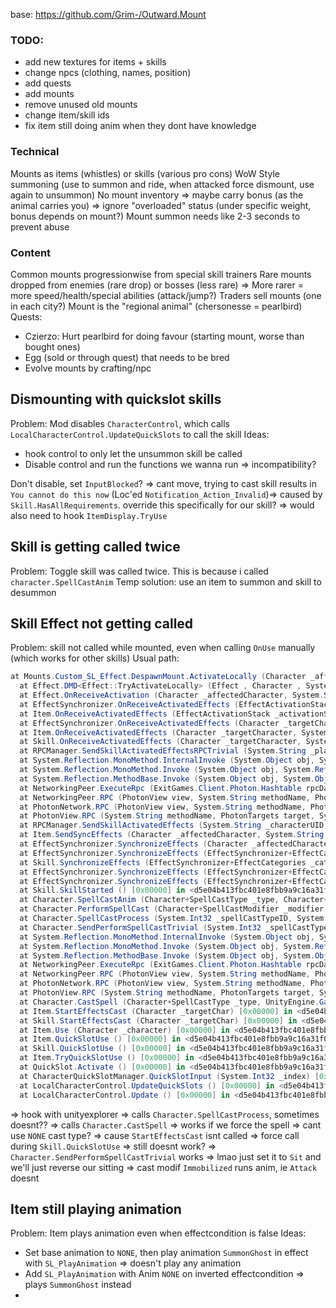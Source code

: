 base: https://github.com/Grim-/Outward.Mount

### TODO:
- add new textures for items + skills
- change npcs (clothing, names, position)
- add quests
- add mounts
- remove unused old mounts
- change item/skill ids
- fix item still doing anim when they dont have knowledge

### Technical
Mounts as items (whistles) or skills (various pro cons)
WoW Style summoning (use to summon and ride, when attacked force dismount, use again to unsummon)
No mount inventory => maybe carry bonus (as the animal carries you) => ignore "overloaded" status (under specific weight, bonus depends on mount?)
Mount summon needs like 2-3 seconds to prevent abuse

### Content
Common mounts progressionwise from special skill trainers
Rare mounts dropped from enemies (rare drop) or bosses (less rare) => More rarer = more speed/health/special abilities (attack/jump?)
Traders sell mounts (one in each city?)
Mount is the "regional animal" (chersonesse = pearlbird)
Quests:
- Czierzo: Hurt pearlbird for doing favour (starting mount, worse than bought ones)
- Egg (sold or through quest) that needs to be bred
- Evolve mounts by crafting/npc

## Dismounting with quickslot skills
Problem: Mod disables `CharacterControl`, which calls `LocalCharacterControl.UpdateQuickSlots` to call the skill
Ideas:
- hook control to only let the unsummon skill be called
- Disable control and run the functions we wanna run => incompatibility?

Don't disable, set `InputBlocked`? => cant move, trying to cast skill results in `You cannot do this now` (Loc'ed `Notification_Action_Invalid`)=> caused by `Skill.HasAllRequirements`. override this specifically for our skill? => would also need to hook `ItemDisplay.TryUse`

## Skill is getting called twice
Problem: Toggle skill was called twice. This is because i called `character.SpellCastAnim`
Temp solution: use an item to summon and skill to desummon

## Skill Effect not getting called
Problem: skill not called while mounted, even when calling `OnUse` manually (which works for other skills)
Usual path:
```cs
at Mounts.Custom_SL_Effect.DespawnMount.ActivateLocally (Character _affectedCharacter, System.Object[] _infos) [0x00000] in <de3cb7ba264b44df8167f31aa9ceaa9d>:0 
  at Effect.DMD<Effect::TryActivateLocally> (Effect , Character , System.Object[] ) [0x00000] in <d5e04b413fbc401e8fbb9a9c16a31f0f>:0 
  at Effect.OnReceiveActivation (Character _affectedCharacter, System.String[] _networkInfos) [0x00000] in <d5e04b413fbc401e8fbb9a9c16a31f0f>:0 
  at EffectSynchronizer.OnReceiveActivatedEffects (EffectActivationStack _activationStack, Character _targetCharacter, System.String[] _infos) [0x00000] in <d5e04b413fbc401e8fbb9a9c16a31f0f>:0 
  at Item.OnReceiveActivatedEffects (EffectActivationStack _activationStack, Character _targetCharacter, System.String[] _infos) [0x00000] in <d5e04b413fbc401e8fbb9a9c16a31f0f>:0 
  at EffectSynchronizer.OnReceiveActivatedEffects (Character _targetCharacter, System.String _concatActivatedEffectsInfos) [0x00000] in <d5e04b413fbc401e8fbb9a9c16a31f0f>:0 
  at Item.OnReceiveActivatedEffects (Character _targetCharacter, System.String _concatActivatedEffectsInfos) [0x00000] in <d5e04b413fbc401e8fbb9a9c16a31f0f>:0 
  at Skill.OnReceiveActivatedEffects (Character _targetCharacter, System.String _concatActivatedEffectsInfos) [0x00000] in <d5e04b413fbc401e8fbb9a9c16a31f0f>:0 
  at RPCManager.SendSkillActivatedEffectsRPCTrivial (System.String _playerUID, System.String _skillUID, System.String _activatedSkillInfos) [0x00000] in <d5e04b413fbc401e8fbb9a9c16a31f0f>:0 
  at System.Reflection.MonoMethod.InternalInvoke (System.Object obj, System.Object[] parameters, System.Exception& exc) [0x00000] in <df7127ba07dc446d9f5831a0ec7b1d63>:0 
  at System.Reflection.MonoMethod.Invoke (System.Object obj, System.Reflection.BindingFlags invokeAttr, System.Reflection.Binder binder, System.Object[] parameters, System.Globalization.CultureInfo culture) [0x00000] in <df7127ba07dc446d9f5831a0ec7b1d63>:0 
  at System.Reflection.MethodBase.Invoke (System.Object obj, System.Object[] parameters) [0x00000] in <df7127ba07dc446d9f5831a0ec7b1d63>:0 
  at NetworkingPeer.ExecuteRpc (ExitGames.Client.Photon.Hashtable rpcData, System.Int32 senderID) [0x00000] in <d5e04b413fbc401e8fbb9a9c16a31f0f>:0 
  at NetworkingPeer.RPC (PhotonView view, System.String methodName, PhotonTargets target, PhotonPlayer player, System.Boolean encrypt, System.Object[] parameters) [0x00000] in <d5e04b413fbc401e8fbb9a9c16a31f0f>:0 
  at PhotonNetwork.RPC (PhotonView view, System.String methodName, PhotonTargets target, System.Boolean encrypt, System.Object[] parameters) [0x00000] in <d5e04b413fbc401e8fbb9a9c16a31f0f>:0 
  at PhotonView.RPC (System.String methodName, PhotonTargets target, System.Object[] parameters) [0x00000] in <d5e04b413fbc401e8fbb9a9c16a31f0f>:0 
  at RPCManager.SendSkillActivatedEffects (System.String _characterUID, System.String _skillUID, System.String _activatedSkillInfos) [0x00000] in <d5e04b413fbc401e8fbb9a9c16a31f0f>:0 
  at Item.SendSyncEffects (Character _affectedCharacter, System.String _infos) [0x00000] in <d5e04b413fbc401e8fbb9a9c16a31f0f>:0 
  at EffectSynchronizer.SynchronizeEffects (Character _affectedCharacter, System.Collections.Generic.IList`1[T] _effects, UnityEngine.Vector3 _pos, UnityEngine.Vector3 _dir) [0x00000] in <d5e04b413fbc401e8fbb9a9c16a31f0f>:0 
  at EffectSynchronizer.SynchronizeEffects (EffectSynchronizer+EffectCategories _category, Character _affectedCharacter, UnityEngine.Vector3 _pos, UnityEngine.Vector3 _dir) [0x00000] in <d5e04b413fbc401e8fbb9a9c16a31f0f>:0 
  at Skill.SynchronizeEffects (EffectSynchronizer+EffectCategories _category, Character _targetCharacter, UnityEngine.Vector3 _pos, UnityEngine.Vector3 _dir) [0x00000] in <d5e04b413fbc401e8fbb9a9c16a31f0f>:0 
  at EffectSynchronizer.SynchronizeEffects (EffectSynchronizer+EffectCategories _category, Character _affectedCharacter) [0x00000] in <d5e04b413fbc401e8fbb9a9c16a31f0f>:0 
  at EffectSynchronizer.SynchronizeEffects (EffectSynchronizer+EffectCategories _category) [0x00000] in <d5e04b413fbc401e8fbb9a9c16a31f0f>:0 
  at Skill.SkillStarted () [0x00000] in <d5e04b413fbc401e8fbb9a9c16a31f0f>:0 
  at Character.SpellCastAnim (Character+SpellCastType _type, Character+SpellCastModifier _modifier, System.Int32 _sheatheRequired) [0x00000] in <d5e04b413fbc401e8fbb9a9c16a31f0f>:0 
  at Character.PerformSpellCast (Character+SpellCastModifier _modifier) [0x00000] in <d5e04b413fbc401e8fbb9a9c16a31f0f>:0 
  at Character.SpellCastProcess (System.Int32 _spellCastTypeID, System.Int32 _modifier, System.Int32 _sheatheRequired, System.Single _mobileCastMoveMult) [0x00000] in <d5e04b413fbc401e8fbb9a9c16a31f0f>:0 
  at Character.SendPerformSpellCastTrivial (System.Int32 _spellCastTypeID, System.String _eventReceivePath, System.Int32 _modifier, System.Int32 _sheatheRequired, System.Single _mobileCastMoveMult) [0x00000] in <d5e04b413fbc401e8fbb9a9c16a31f0f>:0 
  at System.Reflection.MonoMethod.InternalInvoke (System.Object obj, System.Object[] parameters, System.Exception& exc) [0x00000] in <df7127ba07dc446d9f5831a0ec7b1d63>:0 
  at System.Reflection.MonoMethod.Invoke (System.Object obj, System.Reflection.BindingFlags invokeAttr, System.Reflection.Binder binder, System.Object[] parameters, System.Globalization.CultureInfo culture) [0x00000] in <df7127ba07dc446d9f5831a0ec7b1d63>:0 
  at System.Reflection.MethodBase.Invoke (System.Object obj, System.Object[] parameters) [0x00000] in <df7127ba07dc446d9f5831a0ec7b1d63>:0 
  at NetworkingPeer.ExecuteRpc (ExitGames.Client.Photon.Hashtable rpcData, System.Int32 senderID) [0x00000] in <d5e04b413fbc401e8fbb9a9c16a31f0f>:0 
  at NetworkingPeer.RPC (PhotonView view, System.String methodName, PhotonTargets target, PhotonPlayer player, System.Boolean encrypt, System.Object[] parameters) [0x00000] in <d5e04b413fbc401e8fbb9a9c16a31f0f>:0 
  at PhotonNetwork.RPC (PhotonView view, System.String methodName, PhotonTargets target, System.Boolean encrypt, System.Object[] parameters) [0x00000] in <d5e04b413fbc401e8fbb9a9c16a31f0f>:0 
  at PhotonView.RPC (System.String methodName, PhotonTargets target, System.Object[] parameters) [0x00000] in <d5e04b413fbc401e8fbb9a9c16a31f0f>:0 
  at Character.CastSpell (Character+SpellCastType _type, UnityEngine.GameObject _eventReceiver, Character+SpellCastModifier _modifier, System.Int32 _sheatheRequired, System.Single _mobileCastMoveMult) [0x00000] in <d5e04b413fbc401e8fbb9a9c16a31f0f>:0 
  at Item.StartEffectsCast (Character _targetChar) [0x00000] in <d5e04b413fbc401e8fbb9a9c16a31f0f>:0 
  at Skill.StartEffectsCast (Character _targetChar) [0x00000] in <d5e04b413fbc401e8fbb9a9c16a31f0f>:0 
  at Item.Use (Character _character) [0x00000] in <d5e04b413fbc401e8fbb9a9c16a31f0f>:0 
  at Item.QuickSlotUse () [0x00000] in <d5e04b413fbc401e8fbb9a9c16a31f0f>:0 
  at Skill.QuickSlotUse () [0x00000] in <d5e04b413fbc401e8fbb9a9c16a31f0f>:0 
  at Item.TryQuickSlotUse () [0x00000] in <d5e04b413fbc401e8fbb9a9c16a31f0f>:0 
  at QuickSlot.Activate () [0x00000] in <d5e04b413fbc401e8fbb9a9c16a31f0f>:0 
  at CharacterQuickSlotManager.QuickSlotInput (System.Int32 _index) [0x00000] in <d5e04b413fbc401e8fbb9a9c16a31f0f>:0 
  at LocalCharacterControl.UpdateQuickSlots () [0x00000] in <d5e04b413fbc401e8fbb9a9c16a31f0f>:0 
  at LocalCharacterControl.Update () [0x00000] in <d5e04b413fbc401e8fbb9a9c16a31f0f>:0 
```
=> hook with unityexplorer => calls `Character.SpellCastProcess`, sometimes doesnt??
=> calls `Character.CastSpell`
=> works if we force the spell => cant use `NONE` cast type? => cause `StartEffectsCast` isnt called
=> force call during `Skill.QuickSlotUse` => still doesnt work? => `Character.SendPerformSpellCastTrivial` works => lmao just set it to `Sit` and we'll just reverse our sitting => cast modif `Immobilized` runs anim, ie `Attack` doesnt  

## Item still playing animation
Problem: Item plays animation even when effectcondition is false
Ideas:
- Set base animation to `NONE`, then play animation `SummonGhost` in effect with `SL_PlayAnimation` => doesn't play any animation
- Add `SL_PlayAnimation` with Anim `NONE` on inverted effectcondition => plays `SummonGhost` instead
- 